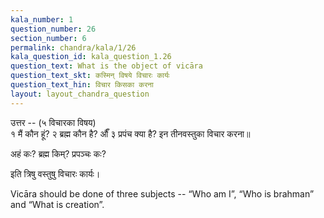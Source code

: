 ```yaml
---
kala_number: 1
question_number: 26
section_number: 6
permalink: chandra/kala/1/26
kala_question_id: kala_question_1.26
question_text: What is the object of vicāra
question_text_skt: कस्मिन् विषये विचारः कार्यः
question_text_hin: विचार किसका करना
layout: layout_chandra_question
---
```


<!-- hindi-start -->
उत्तर -- (५  विचारका विषय)  
१ मैं कौन हूं? २ ब्रह्म कौन है? औँ ३ प्रपंच क्या है? इन तीनवस्तुका विचार करना॥
<!-- hindi-end -->

<!-- skt-start -->
अहं कः? ब्रह्म किम्? प्रपञ्चः कः? 

इति त्रिषु वस्तुषु विचारः कार्यः। 
<!-- skt-end -->

<!-- eng-start -->

Vicāra should be done of three subjects -- “Who am I”, “Who is brahman” and “What is creation”.
<!-- eng-end -->
